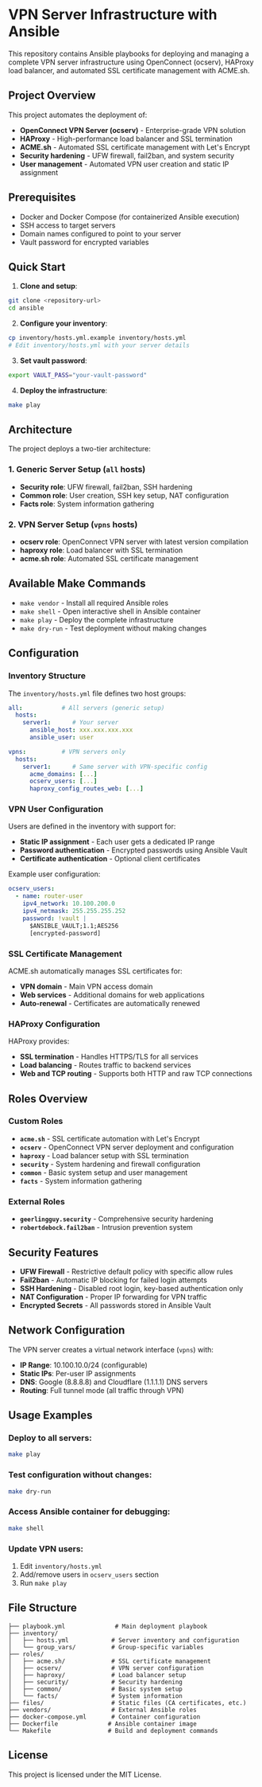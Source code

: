 # VPN Server Infrastructure with Ansible

This repository contains Ansible playbooks for deploying and managing a complete VPN server infrastructure using OpenConnect (ocserv), HAProxy load balancer, and automated SSL certificate management with ACME.sh.

## Project Overview

This project automates the deployment of:
- **OpenConnect VPN Server (ocserv)** - Enterprise-grade VPN solution
- **HAProxy** - High-performance load balancer and SSL termination
- **ACME.sh** - Automated SSL certificate management with Let's Encrypt
- **Security hardening** - UFW firewall, fail2ban, and system security
- **User management** - Automated VPN user creation and static IP assignment

## Prerequisites

- Docker and Docker Compose (for containerized Ansible execution)
- SSH access to target servers
- Domain names configured to point to your server
- Vault password for encrypted variables

## Quick Start

1. **Clone and setup**:
```bash
git clone <repository-url>
cd ansible
```

2. **Configure your inventory**:
```bash
cp inventory/hosts.yml.example inventory/hosts.yml
# Edit inventory/hosts.yml with your server details
```

3. **Set vault password**:
```bash
export VAULT_PASS="your-vault-password"
```

4. **Deploy the infrastructure**:
```bash
make play
```

## Architecture

The project deploys a two-tier architecture:

### 1. Generic Server Setup (`all` hosts)
- **Security role**: UFW firewall, fail2ban, SSH hardening
- **Common role**: User creation, SSH key setup, NAT configuration
- **Facts role**: System information gathering

### 2. VPN Server Setup (`vpns` hosts)
- **ocserv role**: OpenConnect VPN server with latest version compilation
- **haproxy role**: Load balancer with SSL termination
- **acme.sh role**: Automated SSL certificate management

## Available Make Commands

- `make vendor` - Install all required Ansible roles
- `make shell` - Open interactive shell in Ansible container
- `make play` - Deploy the complete infrastructure
- `make dry-run` - Test deployment without making changes

## Configuration

### Inventory Structure

The `inventory/hosts.yml` file defines two host groups:

```yaml
all:           # All servers (generic setup)
  hosts:
    server1:      # Your server
      ansible_host: xxx.xxx.xxx.xxx
      ansible_user: user

vpns:          # VPN servers only
  hosts:
    server1:      # Same server with VPN-specific config
      acme_domains: [...]
      ocserv_users: [...]
      haproxy_config_routes_web: [...]
```

### VPN User Configuration

Users are defined in the inventory with support for:
- **Static IP assignment** - Each user gets a dedicated IP range
- **Password authentication** - Encrypted passwords using Ansible Vault
- **Certificate authentication** - Optional client certificates

Example user configuration:
```yaml
ocserv_users:
  - name: router-user
    ipv4_network: 10.100.200.0
    ipv4_netmask: 255.255.255.252
    password: !vault |
      $ANSIBLE_VAULT;1.1;AES256
      [encrypted-password]
```

### SSL Certificate Management

ACME.sh automatically manages SSL certificates for:
- **VPN domain** - Main VPN access domain
- **Web services** - Additional domains for web applications
- **Auto-renewal** - Certificates are automatically renewed

### HAProxy Configuration

HAProxy provides:
- **SSL termination** - Handles HTTPS/TLS for all services
- **Load balancing** - Routes traffic to backend services
- **Web and TCP routing** - Supports both HTTP and raw TCP connections

## Roles Overview

### Custom Roles

- **`acme.sh`** - SSL certificate automation with Let's Encrypt
- **`ocserv`** - OpenConnect VPN server deployment and configuration
- **`haproxy`** - Load balancer setup with SSL termination
- **`security`** - System hardening and firewall configuration
- **`common`** - Basic system setup and user management
- **`facts`** - System information gathering

### External Roles

- **`geerlingguy.security`** - Comprehensive security hardening
- **`robertdebock.fail2ban`** - Intrusion prevention system

## Security Features

- **UFW Firewall** - Restrictive default policy with specific allow rules
- **Fail2ban** - Automatic IP blocking for failed login attempts
- **SSH Hardening** - Disabled root login, key-based authentication only
- **NAT Configuration** - Proper IP forwarding for VPN traffic
- **Encrypted Secrets** - All passwords stored in Ansible Vault

## Network Configuration

The VPN server creates a virtual network interface (`vpns`) with:
- **IP Range**: 10.100.10.0/24 (configurable)
- **Static IPs**: Per-user IP assignments
- **DNS**: Google (8.8.8.8) and Cloudflare (1.1.1.1) DNS servers
- **Routing**: Full tunnel mode (all traffic through VPN)

## Usage Examples

### Deploy to all servers:
```bash
make play
```

### Test configuration without changes:
```bash
make dry-run
```

### Access Ansible container for debugging:
```bash
make shell
```

### Update VPN users:
1. Edit `inventory/hosts.yml`
2. Add/remove users in `ocserv_users` section
3. Run `make play`

## File Structure

```
├── playbook.yml              # Main deployment playbook
├── inventory/
│   ├── hosts.yml            # Server inventory and configuration
│   └── group_vars/          # Group-specific variables
├── roles/
│   ├── acme.sh/             # SSL certificate management
│   ├── ocserv/              # VPN server configuration
│   ├── haproxy/             # Load balancer setup
│   ├── security/            # Security hardening
│   ├── common/              # Basic system setup
│   └── facts/               # System information
├── files/                   # Static files (CA certificates, etc.)
├── vendors/                 # External Ansible roles
├── docker-compose.yml       # Container configuration
├── Dockerfile              # Ansible container image
└── Makefile                # Build and deployment commands
```

## License

This project is licensed under the MIT License.
